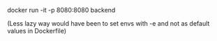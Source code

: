 docker run -it -p 8080:8080 backend

(Less lazy way would have been to set envs with -e and not as default values in Dockerfile)